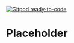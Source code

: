 [![Gitpod ready-to-code](https://img.shields.io/badge/Gitpod-ready--to--code-blue?logo=gitpod)](https://trilogy.devspaces.com/#https://github.com/trilogy-group/devspace2)

# Placeholder